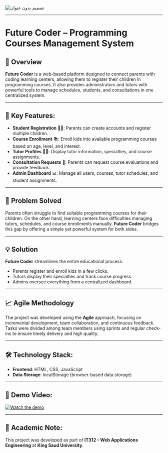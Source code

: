 
![تصميم بدون عنوان](https://github.com/user-attachments/assets/17e2afbb-0948-4f7b-b892-5c494cce60e8)

---

# Future Coder – Programming Courses Management System

## 📘 Overview
**Future Coder** is a web-based platform designed to connect parents with coding learning centers, allowing them to register their children in programming courses. It also provides administrators and tutors with powerful tools to manage schedules, students, and consultations in one centralized system.

---

## 🎯 Key Features:
- **Student Registration** 👩‍🎓: Parents can create accounts and register multiple children.
- **Course Enrollment** 📚: Enroll kids into available programming courses based on age, level, and interest.
- **Tutor Profiles** 🧑‍🏫: Display tutor information, specialties, and course assignments.
- **Consultation Requests** 💬: Parents can request course evaluations and provide feedback.
- **Admin Dashboard** 📊: Manage all users, courses, tutor schedules, and student assignments.

---

## 🧩 Problem Solved
Parents often struggle to find suitable programming courses for their children. On the other hand, learning centers face difficulties managing tutors, schedules, and course enrollments manually. **Future Coder** bridges this gap by offering a simple yet powerful system for both sides.

---

## 💡 Solution
**Future Coder** streamlines the entire educational process:
- Parents register and enroll kids in a few clicks.
- Tutors display their specialties and track course progress.
- Admins oversee everything from a centralized dashboard.

---

## 📈 Agile Methodology
The project was developed using the **Agile** approach, focusing on incremental development, team collaboration, and continuous feedback. Tasks were divided among team members using sprints and regular check-ins to ensure timely delivery and high quality.

---

## 🛠️ Technology Stack:
- **Frontend**: HTML, CSS, JavaScript
- **Data Storage**: localStorage (browser-based data storage)

---

## 🎥 Demo Video:
[![Watch the demo](https://img.youtube.com/vi/g010ktTe4uQ/hqdefault.jpg)](https://youtu.be/g010ktTe4uQ)


---

## 🏫 Academic Note:
This project was developed as part of **IT312 – Web Applications Engineering** at **King Saud University**.

